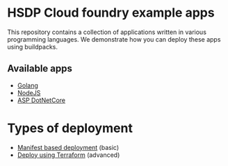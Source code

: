 # HSDP Cloud foundry example apps
This repository contains a collection of applications written in various programming languages. We demonstrate how you can deploy these apps using buildpacks.

## Available apps
* [Golang](apps/golang)
* [NodeJS](apps/nodejs)
* [ASP DotNetCore](apps/aspnetcore)

# Types of deployment
* [Manifest based deployment](manifests/README.md) (basic)
* [Deploy using Terraform](terraform/README.md) (advanced)